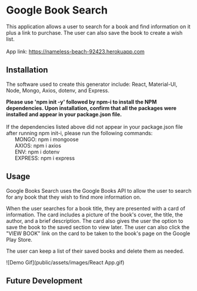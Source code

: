 # Google Book Search 
This application allows a user to search for a book and find information on it plus a link to purchase. The user can also save the book to create a wish list. 
<br>
<br>
App link:  https://nameless-beach-92423.herokuapp.com

## Installation
The software used to create this generator include: React, Material-UI, Node, Mongo, Axios, dotenv, and Express. 

**Please use 'npm init -y' followed by npm-i to install the NPM dependencies. Upon installation, confirm that all the packages were installed and appear in your package.json file.**
<br>
<br> 
If the dependencies listed above did not appear in your package.json file after running npm init-i, please run the following commands:
<br>
&nbsp;&nbsp;&nbsp;&nbsp;&nbsp;&nbsp;MONGO: npm i mongoose
<br>
&nbsp;&nbsp;&nbsp;&nbsp;&nbsp;&nbsp;AXIOS: npm i axios
<br>
&nbsp;&nbsp;&nbsp;&nbsp;&nbsp;&nbsp;ENV: npm i dotenv
<br>
&nbsp;&nbsp;&nbsp;&nbsp;&nbsp;&nbsp;EXPRESS: npm i express
<br>

## Usage
Google Books Search uses the Google Books API to allow the user to search for any book that they wish to find more information on. 

When the user searches for a book title, they are presented with a card of information. The card includes a picture of the book's cover, the title, the author, and a brief description. The card also gives the user the option to save the book to the saved section to view later. The user can also click the "VIEW BOOK" link on the card to be taken to the book's page on the Google Play Store.

The user can keep a list of their saved books and delete them as needed.

![Demo Gif](public/assets/images/React App.gif)

## Future Development
